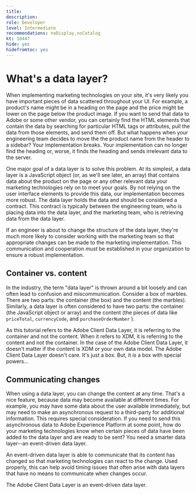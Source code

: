 ```yaml
---
title: 
description: 
role: Developer
level: Intermediate
recommendations: noDisplay,noCatalog
kt: 10447
hide: yes
hidefromtoc: yes
---
```

# What's a data layer?

When implementing marketing technologies on your site, it's very likely you have important pieces of data scattered throughout your UI. For example, a product's name might be in a heading on the page and the price might be lower on the page below the product image. If you want to send that data to Adobe or some other vendor, you can certainly find the HTML elements that contain the data by searching for particular HTML tags or attributes, pull the data from those elements, and send them off. But what happens when your engineering team decides to move the the product name from the header to a sidebar? Your implementation breaks. Your implementation can no longer find the heading or, worse, it finds the heading and sends irrelevant data to the server.

One major goal of a data layer is to solve this problem. At its simplest, a data layer is a JavaScript object (or, as we'll see later, an array) that contains data about the product on the page or any other relevant data your marketing technologies rely on to meet your goals. By not relying on the user interface elements to provide this data, our implementation becomes more robust. The data layer holds the data and should be considered a contract. This contract is typically between the engineering team, who is placing data into the data layer, and the marketing team, who is retrieving data from the data layer.

If an engineer is about to change the structure of the data layer, they're much more likely to consider working with the marketing team so that appropriate changes can be made to the marketing implementation. This communication and cooperation _must_ be established in your organization to ensure a robust implementation.

## Container vs. content

In the industry, the term "data layer" is thrown around a bit loosely and can often lead to confusion and miscommunication. Consider a box of marbles. There are two parts: the container (the box) and the content (the marbles). Similarly, a data layer is often considered to have two parts: the container (the JavaScript object or array) and the content (the pieces of data like `priceTotal`, `currencyCode`, and `purchaseOrderNumber` ).

As this tutorial refers to the Adobe Client Data Layer, it is referring to the container and not the content. When it refers to XDM, it is referring to the content and not the container. In the case of the Adobe Client Data Layer, it doesn't matter if the content is XDM or your own data model. The Adobe Client Data Layer  doesn't care. It's just a box. But, it _is_ a box with special powers...

## Communicating changes

When using a data layer, you can change the content at any time. That's a nice feature, because data may become available at different times. For example, you may have some data about the user available immediately, but may need to make an asynchronous request to a third-party for additional information. This requires special consideration. If you need to send this asynchronous data to Adobe Experience Platform at some point, how do your marketing technologies know when certain pieces of data have been added to the data layer and are ready to be sent? You need a smarter data layer--an event-driven data layer.

An event-driven data layer is able to communicate that its content has changed so that marketing technologies can react to the change. Used properly, this can help avoid timing issues that often arise with data layers that have no means to communicate when changes occur.

The Adobe Client Data Layer is an event-driven data layer.
